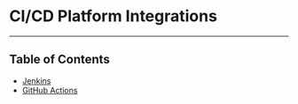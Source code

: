 # CI/CD Platform Integrations
___
## Table of Contents
* [Jenkins](guide/integrating_with_azure_key_vault/cicd_platform_integrations/jenkins.md)
* [GitHub Actions](guide/integrating_with_azure_key_vault/cicd_platform_integrations/github_actions.md)